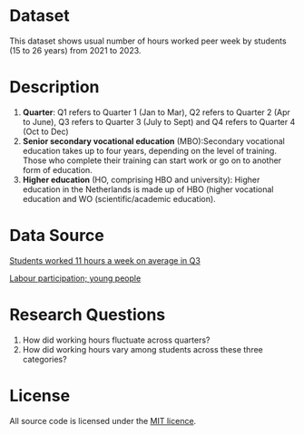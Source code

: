 # Dataset
This dataset shows usual number of hours worked peer week by students (15 to 26 years) from 2021 to 2023.

# Description
1. **Quarter**: Q1 refers to Quarter 1 (Jan to Mar), Q2 refers to Quarter 2 (Apr to June), Q3 refers to Quarter 3 (July to Sept) and Q4 refers to Quarter 4 (Oct to Dec)
2. **Senior secondary vocational education** (MBO):Secondary vocational education takes up to four years, depending on the level of training. Those who complete their training can start work or go on to another form of education.
3. **Higher education** (HO, comprising HBO and university): Higher education in the Netherlands is made up of HBO (higher vocational education and WO (scientific/academic education).

# Data Source
[Students worked 11 hours a week on average in Q3](https://www.cbs.nl/en-gb/news/2023/49/students-worked-11-hours-a-week-on-average-in-q3)

[Labour participation; young people](https://www.cbs.nl/en-gb/figures/detail/85263ENG?dl=9BF4E)

# Research Questions
1. How did working hours fluctuate across quarters?
2. How did working hours vary among students across these three categories?

# License
All source code is licensed under the [MIT licence](https://opensource.org/license/mit/).
